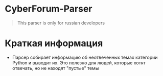 # CyberForum-Parser

> This parser is only for russian developers

# Краткая информация
 - Парсер собирает информацию об неотвеченных темах категории Python и выводит их. Это полезно для людей, которые хотят отвечать, но не находят "пустые" темы
